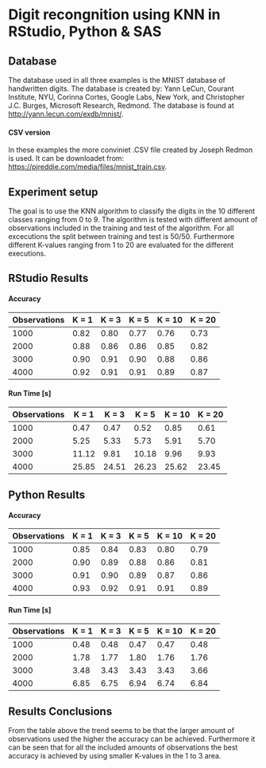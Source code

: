# Digit recongnition using KNN in RStudio, Python & SAS

## Database
The database used in all three examples is the MNIST database of handwritten digits. The database is created by: Yann LeCun, Courant Institute, NYU, Corinna Cortes, Google Labs, New York, and Christopher J.C. Burges, Microsoft Research, Redmond. The database is found at http://yann.lecun.com/exdb/mnist/.

#### CSV version
In these examples the more conviniet .CSV file created by Joseph Redmon is used. It can be downloadet from: https://pjreddie.com/media/files/mnist_train.csv.

## Experiment setup
The goal is to use the KNN algorithm to classify the digits in the 10 different classes ranging from 0 to 9. The algorithm is tested with different amount of observations included in the training and test of the algorithm. For all excecutions the split between training and test is 50/50. Furthermore different K-values ranging from 1 to 20 are evaluated for the different executions.

## RStudio Results
#### Accuracy

| Observations | K = 1 | K = 3 | K = 5 | K = 10 | K = 20 |
|--------------|-------|-------|-------|--------|--------|
| 1000         |  0.82 |  0.80 |  0.77 |   0.76 |   0.73 |
| 2000         |  0.88 |  0.86 |  0.86 |   0.85 |   0.82 |
| 3000         |  0.90 |  0.91 |  0.90 |   0.88 |   0.86 |
| 4000         |  0.92 |  0.91 |  0.91 |   0.89 |   0.87 |

#### Run Time [s]

| Observations | K = 1 | K = 3 | K = 5 | K = 10 | K = 20 |
|--------------|-------|-------|-------|--------|--------|
| 1000         |  0.47 |  0.47 |  0.52 |   0.85 |   0.61 |
| 2000         |  5.25 |  5.33 |  5.73 |   5.91 |   5.70 |
| 3000         | 11.12 |  9.81 | 10.18 |   9.96 |   9.93 |
| 4000         | 25.85 | 24.51 | 26.23 |  25.62 |  23.45 |

## Python Results
#### Accuracy
| Observations | K = 1 | K = 3 | K = 5 | K = 10 | K = 20 |
|--------------|-------|-------|-------|--------|--------|
| 1000         |  0.85 |  0.84 |  0.83 |   0.80 |   0.79 |
| 2000         |  0.90 |  0.89 |  0.88 |   0.86 |   0.81 |
| 3000         |  0.91 |  0.90 |  0.89 |   0.87 |   0.86 |
| 4000         |  0.93 |  0.92 |  0.91 |   0.91 |   0.89 |
#### Run Time [s]
| Observations | K = 1 | K = 3 | K = 5 | K = 10 | K = 20 |
|--------------|-------|-------|-------|--------|--------|
| 1000         |  0.48 |  0.48 |  0.47 |   0.47 |   0.48 |
| 2000         |  1.78 |  1.77 |  1.80 |   1.76 |   1.76 |
| 3000         |  3.48 |  3.43 |  3.43 |   3.43 |   3.66 |
| 4000         |  6.85 |  6.75 |  6.94 |   6.74 |   6.84 |

##  Results Conclusions
From the table above the trend seems to be that the larger amount of observations used the higher the accuracy can be achieved. Furthermore it can be seen that for all the included amounts of observations the best accuracy is achieved by using smaller K-values in the 1 to 3 area.

